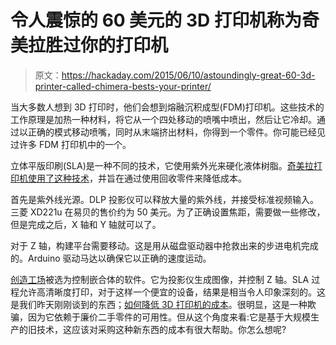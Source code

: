 # 令人震惊的 60 美元的 3D 打印机称为奇美拉胜过你的打印机

> 原文：<https://hackaday.com/2015/06/10/astoundingly-great-60-3d-printer-called-chimera-bests-your-printer/>

当大多数人想到 3D 打印时，他们会想到熔融沉积成型(FDM)打印机。这些技术的工作原理是加热一种材料，将它从一个四处移动的喷嘴中喷出，然后让它冷却。通过以正确的模式移动喷嘴，同时从末端挤出材料，你得到一个零件。你可能已经见过许多 FDM 打印机中的一个。

立体平版印刷(SLA)是一种不同的技术，它使用紫外光来硬化液体树脂。[奇美拉打印机使用了这种技术](http://www.instructables.com/id/Chimera-60-DLP-resin-3d-printer/?ALLSTEPS)，并旨在通过使用回收零件来降低成本。

首先是紫外线光源。DLP 投影仪可以释放大量的紫外线，并接受标准视频输入。三菱 XD221u 在易贝的售价约为 50 美元。为了正确设置焦距，需要做一些修改，但是完成之后，X 轴和 Y 轴就可以了。

对于 Z 轴，构建平台需要移动。这是用从磁盘驱动器中抢救出来的步进电机完成的。Arduino 驱动马达以确保它以正确的速度运动。

[创造工场](http://www.envisionlabs.net/)被选为控制嵌合体的软件。它为投影仪生成图像，并控制 Z 轴。SLA 过程允许高清晰度打印，对于这样一个便宜的设备，结果是相当令人印象深刻的。这是我们昨天刚刚谈到的东西；[如何降低 3D 打印机的成本](http://hackaday.com/2015/06/09/we-have-a-problem-3d-printers-are-too-expensive/)。很明显，这是一种欺骗，因为它依赖于廉价二手零件的可用性。但从这个角度来看:它是基于大规模生产的旧技术，这应该对采购这种新东西的成本有很大帮助。你怎么想呢?